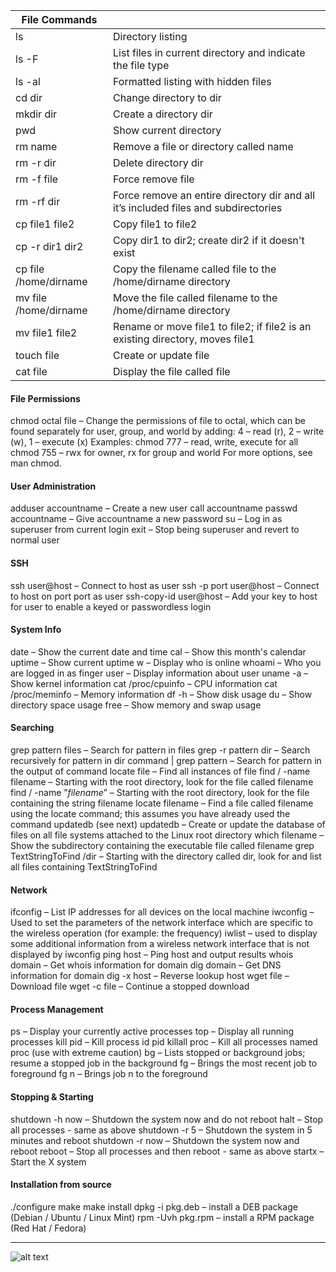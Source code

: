 
| File Commands | |
| --- | --- |
|ls | Directory listing |
|ls -F | List files in current directory and indicate the file type |
|ls -al | Formatted listing with hidden files |
|cd dir | Change directory to dir |
|mkdir dir | Create a directory dir |
|pwd | Show current directory |
|rm name | Remove a file or directory called name |
|rm -r dir | Delete directory dir |
|rm -f file | Force remove file |
|rm -rf dir | Force remove an entire directory dir and all it’s included files and subdirectories  |
|cp file1 file2 | Copy file1 to file2 |
|cp -r dir1 dir2 | Copy dir1 to dir2; create dir2 if it doesn't exist |
|cp file /home/dirname | Copy the filename called file to the /home/dirname directory |
|mv file /home/dirname | Move the file called filename to the /home/dirname directory |
|mv file1 file2 | Rename or move file1 to file2; if file2 is an existing directory, moves file1 |into directory file2 |
|touch file |Create or update file |
|cat file | Display the file called file |


#### File Permissions
chmod octal file – Change the permissions of file to octal, which can be found separately for user, group, and world by adding: 4 – read (r), 2 
– write (w), 1 – execute (x)
Examples:
chmod 777 – read, write, execute for all
chmod 755 – rwx for owner, rx for group and world
For more options, see man chmod.

#### User Administration
adduser accountname – Create a new user call accountname
passwd accountname – Give accountname a new password
su – Log in as superuser from current login
exit – Stop being superuser and revert to normal user

#### SSH
ssh user@host – Connect to host as user
ssh -p port user@host – Connect to host on port port as user
ssh-copy-id user@host – Add your key to host for user to enable a keyed or passwordless login

#### System Info
date – Show the current date and time
cal – Show this month's calendar
uptime – Show current uptime
w – Display who is online
whoami – Who you are logged in as
finger user – Display information about user
uname -a – Show kernel information
cat /proc/cpuinfo – CPU information
cat /proc/meminfo – Memory information
df -h – Show disk usage
du – Show directory space usage
free – Show memory and swap usage

#### Searching
grep pattern files – Search for pattern in files
grep -r pattern dir – Search recursively for pattern in dir
command | grep pattern – Search for pattern in the output of command
locate file – Find all instances of file
find / -name filename – Starting with the root directory, look for the file called filename
find / -name ”*filename*” – Starting with the root directory, look for the file containing the string filename
locate filename – Find a file called filename using the locate command; this assumes you have already used the command updatedb (see 
next)
updatedb – Create or update the database of files on all file systems attached to the Linux root directory
which filename – Show the subdirectory containing the executable file  called filename
grep TextStringToFind /dir – Starting with the directory called dir, look for and list all files containing TextStringToFind

#### Network
ifconfig – List IP addresses for all devices on the local machine
iwconfig – Used to set the parameters of the network interface which are specific to the wireless operation (for example: the frequency)
iwlist – used to display some additional information from a wireless network interface that is not displayed by iwconfig
ping host – Ping host and output results
whois domain – Get whois information for domain
dig domain – Get DNS information for domain
dig -x host – Reverse lookup host
wget file – Download file
wget -c file – Continue a stopped download

#### Process Management
ps – Display your currently active processes
top – Display all running processes
kill pid – Kill process id pid
killall proc – Kill all processes named proc (use with extreme caution)
bg – Lists stopped or background jobs; resume a stopped job in the background
fg – Brings the most recent job to foreground
fg n – Brings job n to the foreground

#### Stopping & Starting
shutdown -h now – Shutdown the system now and do not reboot
halt – Stop all processes - same as above
shutdown -r 5 – Shutdown the system in 5 minutes and reboot
shutdown -r now – Shutdown the system now and reboot
reboot – Stop all processes and then reboot - same as above
startx – Start the X system

#### Installation from source
./configure
make
make install
dpkg -i pkg.deb – install a DEB package (Debian / Ubuntu / Linux Mint)
rpm -Uvh pkg.rpm – install a RPM package (Red Hat / Fedora)

___
![alt text](https://gavazzionline.files.wordpress.com/2014/01/img_6916.jpg?w=300)

